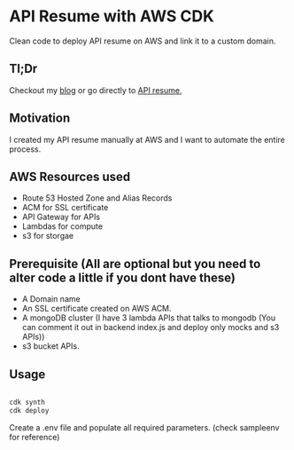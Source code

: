 # API Resume with AWS CDK

Clean code to deploy API resume on AWS and link it to a custom domain.

## Tl;Dr

Checkout my [blog](https://iharshit.site/) or go directly to [API resume](https://iharshit.site/docs/),

## Motivation

I created my API resume manually at AWS and I want to automate the entire process.

## AWS Resources used

- Route 53 Hosted Zone and Alias Records
- ACM for SSL certificate
- API Gateway for APIs
- Lambdas for compute
- s3 for storgae

## Prerequisite (All are optional but you need to alter code a little if you dont have these)

- A Domain name
- An SSL certificate created on AWS ACM.
- A mongoDB cluster (I have 3 lambda APIs that talks to mongodb (You can comment it out in backend index.js and deploy only mocks and s3 APIs))
- s3 bucket APIs.

## Usage

```bash

cdk synth
cdk deploy

```
Create a .env file and populate all required parameters. (check sampleenv for reference)
